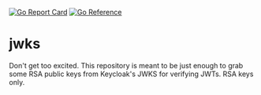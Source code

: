 [![Go Report Card](https://goreportcard.com/badge/github.com/MicahParks/jwks)](https://goreportcard.com/report/github.com/MicahParks/jwks) [![Go Reference](https://pkg.go.dev/badge/github.com/MicahParks/jwks.svg)](https://pkg.go.dev/github.com/MicahParks/jwks)
# jwks

Don't get too excited. This repository is meant to be just enough to grab some RSA public keys from Keycloak's JWKS for
verifying JWTs. RSA keys only.
